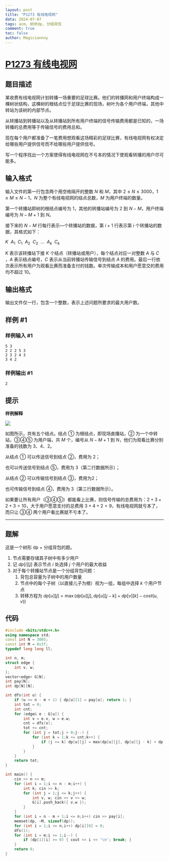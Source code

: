 ```yaml
---
layout: post
title: "P1273 有线电视网"
data: 2024-07-07
tags: acm, 树状dp, 分组背包
comment: true
toc: false
author: Magiciannny
---
```



# [P1273 有线电视网](https://www.luogu.com.cn/problem/P1273) 

## 题目描述

某收费有线电视网计划转播一场重要的足球比赛。他们的转播网和用户终端构成一棵树状结构，这棵树的根结点位于足球比赛的现场，树叶为各个用户终端，其他中转站为该树的内部节点。

从转播站到转播站以及从转播站到所有用户终端的信号传输费用都是已知的，一场转播的总费用等于传输信号的费用总和。

现在每个用户都准备了一笔费用想观看这场精彩的足球比赛，有线电视网有权决定给哪些用户提供信号而不给哪些用户提供信号。

写一个程序找出一个方案使得有线电视网在不亏本的情况下使观看转播的用户尽可能多。

## 输入格式

输入文件的第一行包含两个用空格隔开的整数 $N$ 和 $M$，其中 $2 \le N \le 3000$，$1 \le M \le N-1$，$N$ 为整个有线电视网的结点总数，$M$ 为用户终端的数量。

第一个转播站即树的根结点编号为 $1$，其他的转播站编号为 $2$ 到 $N-M$，用户终端编号为 $N-M+1$ 到 $N$。

接下来的 $N-M$ 行每行表示—个转播站的数据，第 $i+1$ 行表示第 $i$ 个转播站的数据，其格式如下：

$K \ \ A_1 \ \ C_1 \ \ A_2 \ \ C_2 \ \ \ldots \ \ A_k \ \ C_k$

$K$ 表示该转播站下接 $K$ 个结点（转播站或用户），每个结点对应一对整数 $A$ 与 $C$ ，$A$ 表示结点编号，$C$ 表示从当前转播站传输信号到结点 $A$ 的费用。最后一行依次表示所有用户为观看比赛而准备支付的钱数。单次传输成本和用户愿意交的费用均不超过 10。

## 输出格式

输出文件仅一行，包含一个整数，表示上述问题所要求的最大用户数。

## 样例 #1

### 样例输入 #1

```
5 3
2 2 2 5 3
2 3 2 4 3
3 4 2
```

### 样例输出 #1

```
2
```

## 提示

**样例解释**

![](https://cdn.luogu.com.cn/upload/image_hosting/7yj4u55m.png)

如图所示，共有五个结点。结点 ① 为根结点，即现场直播站，② 为一个中转站，③④⑤ 为用户端，共 $M$ 个，编号从 $N-M+1$ 到 $N$，他们为观看比赛分别准备的钱数为 $3$、$4$、$2$。

从结点 ① 可以传送信号到结点 ②，费用为 $2$；

也可以传送信号到结点 ⑤，费用为 $3$（第二行数据所示）；

从结点 ② 可以传输信号到结点 ③，费用为$2$；

也可传输信号到结点 ④，费用为 $3$（第三行数据所示）。

如果要让所有用户（③④⑤）都能看上比赛，则信号传输的总费用为：$2+3+2+3=10$，大于用户愿意支付的总费用 $3+4+2=9$，有线电视网就亏本了，而只让 ③④ 两个用户看比赛就不亏本了。

---

## 题解

这是一个树形 dp + 分组背包的题。

1. 节点需要存储其子树中有多少用户
2. 记 $dp[i][j]$ 表示节点 $i$ 处选择 $j$ 个用户的最大收益
3. 对于每个转播站节点是一个分组背包问题：
    1. 背包总容量为子树中的用户数量
    2. 节点中的每个子树（以直接儿子为根）视为一组，每组中选择 $k$ 个用户节点
    3. 转移方程为 $dp[u][j]=\max(dp[u][j], dp[u][j-k]+dp[v][k]-cost(u,v))$ 

## 代码

```c++
#include <bits/stdc++.h>
using namespace std;
const int N = 3005;
const int M = 0x3f;
typedef long long ll;

int n, m; 
struct edge {
    int v, w;
};
vector<edge> G[N];
int pay[N];
int dp[N][N];

int dfs(int u) {
    if (u >= n - m + 1) { dp[u][1] = pay[u]; return 1; }
    int tot = 0;
    int cnt;
    for (edge& e : G[u]) {
        int v = e.v, w = e.w;
        cnt = dfs(v);
        tot += cnt;
        for (int j = tot;j > 0;j--) {
            for (int k = 1;k <= cnt;k++) {
                if (j >= k) dp[u][j] = max(dp[u][j], dp[u][j - k] + dp[v][k] - w);
            }
        }
    }
    return tot;
}

int main() {
    cin >> n >> m;
    for (int i = 1;i <= n - m;i++) {
        int k; cin >> k;
        for (int j = 1;j <= k;j++) {
            int v, w; cin >> v >> w;
            G[i].push_back({ v,w });
        }
    }
    for (int i = n - m + 1;i <= n;i++) cin >> pay[i];
    memset(dp, ~M, sizeof(dp));
    for (int i = 1;i <= n;i++) dp[i][0] = 0;
    dfs(1);
    for (int i = m;i >= 1;i--) {
        if (dp[1][i] >= 0) { cout << i << '\n'; break; }
    }
    return 0;
}
```

